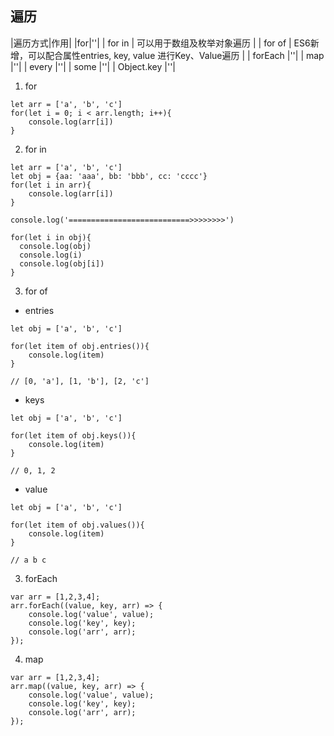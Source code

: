 ## 遍历

|遍历方式|作用|
|for|''|
| for in | 可以用于数组及枚举对象遍历 |
| for of | ES6新增，可以配合属性entries, key, value 进行Key、Value遍历 |
| forEach |''|
| map |''|
| every |''|
| some |''|
| Object.key |''|

1. for

```
let arr = ['a', 'b', 'c']
for(let i = 0; i < arr.length; i++){
    console.log(arr[i])
}
```

2. for in 

```
let arr = ['a', 'b', 'c']
let obj = {aa: 'aaa', bb: 'bbb', cc: 'cccc'}
for(let i in arr){
    console.log(arr[i])
}

console.log('===========================>>>>>>>>')

for(let i in obj){
  console.log(obj)
  console.log(i)
  console.log(obj[i])
}
```

3. for of

* entries

```
let obj = ['a', 'b', 'c']

for(let item of obj.entries()){
    console.log(item)
}

// [0, 'a'], [1, 'b'], [2, 'c']
```

* keys

```
let obj = ['a', 'b', 'c']

for(let item of obj.keys()){
    console.log(item)
}

// 0, 1, 2
```

* value

```
let obj = ['a', 'b', 'c']

for(let item of obj.values()){
    console.log(item)
}

// a b c
```

3. forEach

```
var arr = [1,2,3,4];
arr.forEach((value, key, arr) => {
    console.log('value', value);
    console.log('key', key);
    console.log('arr', arr);
});
```

4. map

```
var arr = [1,2,3,4];
arr.map((value, key, arr) => {
    console.log('value', value);
    console.log('key', key);
    console.log('arr', arr);
});
```

